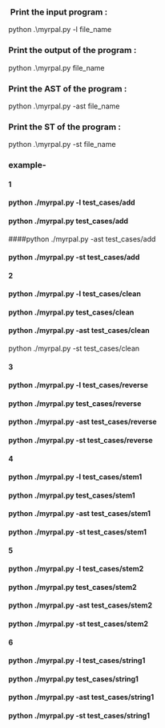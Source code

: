 ### ﻿ Print the input program :
python .\myrpal.py -l file_name
### Print the output of the program :
python .\myrpal.py file_name
### Print the AST of the program :
python .\myrpal.py -ast file_name
### Print the ST of the program :
python .\myrpal.py -st file_name

### example-
#### 1
#### python ./myrpal.py -l test_cases/add
#### python ./myrpal.py test_cases/add
####python ./myrpal.py -ast test_cases/add
#### python ./myrpal.py -st test_cases/add
####
#### 2
#### python ./myrpal.py -l test_cases/clean
#### python ./myrpal.py test_cases/clean
#### python ./myrpal.py -ast test_cases/clean
python ./myrpal.py -st test_cases/clean
####
#### 3
#### python ./myrpal.py -l test_cases/reverse
#### python ./myrpal.py test_cases/reverse
#### python ./myrpal.py -ast test_cases/reverse
#### python ./myrpal.py -st test_cases/reverse

#### 4
#### python ./myrpal.py -l test_cases/stem1
#### python ./myrpal.py test_cases/stem1
#### python ./myrpal.py -ast test_cases/stem1
#### python ./myrpal.py -st test_cases/stem1
#### 
#### 5
#### python ./myrpal.py -l test_cases/stem2
#### python ./myrpal.py test_cases/stem2
#### python ./myrpal.py -ast test_cases/stem2
#### python ./myrpal.py -st test_cases/stem2
####
#### 6
#### python ./myrpal.py -l test_cases/string1
#### python ./myrpal.py test_cases/string1
#### python ./myrpal.py -ast test_cases/string1
#### python ./myrpal.py -st test_cases/string1
